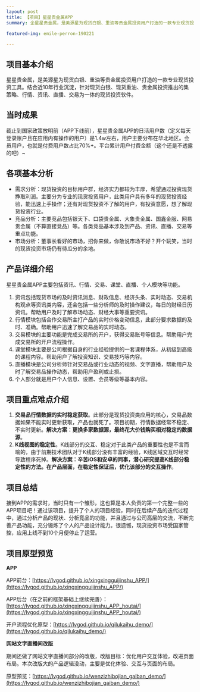 ```yaml
---
layout: post
title: 【项目】星星贵金属APP
summary: 企星星贵金属，是美源星为现货白银、重油等贵金属投资用户打造的一款专业现货投资工具。结合近10年行业沉淀，针对现货白银、现货重油、贵金属投资推出的集策略、行情、资讯、直播、交易为一体的现货投资软件。。

featured-img: emile-perron-190221

---
```


##  项目基本介绍  ##

星星贵金属，是美源星为现货白银、重油等贵金属投资用户打造的一款专业现货投资工具。结合近10年行业沉淀，针对现货白银、现货重油、贵金属投资推出的集策略、行情、资讯、直播、交易为一体的现货投资软件。

## 当时成果 ##

截止到国家政策放明前（APP下线前），星星贵金属APP的日活用户数（定义每天登录账户且在应用内有操作的用户）是1.4w左右，用户主要分布在华北地区。会员用户，也就是付费用户数占比70%+。平台累计用户付费金额（这个还是不透露的吧）~


## 各项基本分析 ##

- 需求分析：现货投资的目标用户群，经济实力都较为丰厚，希望通过投资现货挣取利润。主要分为专业的现货投资用户，此类用户具有多年的现货投资经验，能迅速上手操作；还有对现货投资不了解的用户，有投资意愿，想了解现货投资行业。
- 竞品分析：主要竞品包括银天下、口袋贵金属、大象贵金属、国鑫金服、网易贵金属（不算直接竞品）等。各类竞品基本涉及到产品、资讯、直播、交易等重点功能。
- 市场分析：董事长看好的市场，招你来做，你敢说市场不好？开个玩笑，当时的现货投资市场仍有待瓜分的余地。

## 产品详细介绍 ##

星星贵金属APP主要包括资讯、行情、交易、课堂、直播、个人模块等功能。

1. 资讯包括现货市场的及时资讯消息、财政信息、经济头条、实时动态、交易机构观点等资讯类内容，还会包括一些分析师的及时操作建议，每日的财经日历资讯。帮助用户及时了解市场动态、财经大事等重要资讯。
2. 行情模块包括合作交易所主打产品的实时价格变动信息，此部分要求数据的及时、准确。帮助用户迅速了解交易品的实时动态。
3. 交易模块的主要功能是完成交易所的开户，获得交易账号等信息。帮助用户完成交易所的开户流程操作。
4. 课堂模块主要是公司根据自身的行业经验提供的一套课程体系，从初级到高级的课程内容。帮助用户了解投资知识、交易技巧等内容。
5. 直播模块是公司分析师针对交易品或行业动态的视频、文字直播，帮助用户及时了解交易品操作动态，帮助用户盈利或止损。
6. 个人部分就是用户个人信息、设置、会员等级等基本内容。

## 项目重点难点介绍 ##

1. **交易品行情数据的实时稳定获取**。此部分是现货投资类应用的核心，交易品数据如果不能实时更新获取，产品也就死了。项目初期，行情数据经常不稳定、不实时更新。**解决方案：更换多家数据源，最终花大价钱购买相对稳定的数据源**。
1. **K线视图的稳定性**。K线部分的交互、稳定对于此类产品的重要性也是不言而喻的，由于前期技术团队对于K线部分没有丰富的经验，K线区域交互时经常导致程序死掉。**解决方案：辛苦iOS和安卓的同事，潜心研究提高K线部分稳定性的方法。在产品层面，在稳定性保证后，优化该部分的交互操作**。

## 项目总结 ##

接到APP的需求时，当时只有一个雏形，这也算是本人负责的第一个完整一些的APP项目吧！通过该项目，提升了个人的项目经验，同时在后续产品的迭代过程中，通过分析产品的现状、分析竞品的功能，并且通过与公司高层的交流，不断完善产品功能，充分锻炼了个人的产品设计能力。很遗憾，现货投资市场受国家管控，应用上线不到10个月便停止了运营。

## 项目原型预览 ##

**APP**

APP前台：[https://lvgod.github.io/xingxingguijinshu_APP/](https://lvgod.github.io/xingxingguijinshu_APP/)

APP后台（在之前的框架基础上继续完善）：[https://lvgod.github.io/xingxingguijinshu_APP_houtai/](https://lvgod.github.io/xingxingguijinshu_APP_houtai/)

开户流程优化原型：[https://lvgod.github.io/qilukaihu_demo/](https://lvgod.github.io/qilukaihu_demo/)


**网站文字直播间改版**

期间还做了网站文字直播间部分的改版，改版目标：优化用户交互体验，改进页面布局。本次改版大的产品逻辑没动，主要是优化体验、交互与页面的布局。

原型预览：[https://lvgod.github.io/wenzizhibojian_gaiban_demo/](https://lvgod.github.io/wenzizhibojian_gaiban_demo/)






